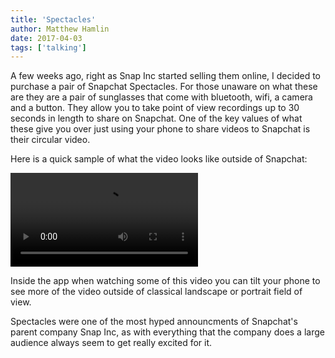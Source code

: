 ```yaml
---
title: 'Spectacles'
author: Matthew Hamlin
date: 2017-04-03
tags: ['talking']
---
```


A few weeks ago, right as Snap Inc started selling them online, I decided to purchase a pair 
of Snapchat Spectacles. For those unaware on what these are they are a pair of sunglasses 
that come with bluetooth, wifi, a camera and a button. They allow you to take point of view 
recordings up to 30 seconds in length to share on Snapchat. One of the key values of what these 
give you over just using your phone to share videos to Snapchat is their circular video.

Here is a quick sample of what the video looks like outside of Snapchat:

<div class="has-video">
  <video
    src="/static/videos/specs.mp4"
    controls
    loop
    autoplay
  ></video>
</div>

Inside the app when watching some of this video you can tilt your phone to see more of the video 
outside of classical landscape or portrait field of view.

Spectacles were one of the most hyped announcments of Snapchat's parent company Snap Inc, as with 
everything that the company does a large audience always seem to get really excited for it.

